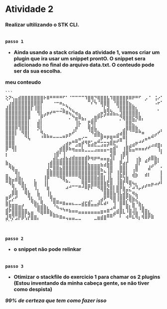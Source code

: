 # Atividade 2

<h3>Realizar ultilizando o STK CLI. <h3\><br><br>

`passo 1`

* Ainda usando a stack criada da atividade 1, vamos criar um plugin que ira usar um snippet prontO.
O snippet sera adicionado no final do arquivo data.txt. O conteudo pode ser da sua escolha.

meu conteudo

	```
	⢕⠝⢢⣤⣾⣿⣿⣿⣿⣿⣿⣿⠗⠿⠛⠛⠛⠛⠋⠁⠈⠉⠉⠉⠉⠹⣿⢿⡙⢿⣿⣿⣧⠹⣿⣿⣿⣿⡿⠿⠟⠛⠋⠀⡠⠈⠀⢨⠔⢁
	⠀⣰⣾⣿⣿⣿⣿⣿⣿⣿⣿⡟⠀⠀⠀⠐⠒⠶⣄⡀⠀⠀⠀⠀⠀⠀⠉⠎⠳⠈⢿⣿⣿⠀⠘⣿⣿⣿⣿⣦⡀⠀⠀⠀⠀⠀⠀⠠⠖⠁
	⣼⣿⣿⣿⣿⣿⣿⣿⡏⢸⣿⡇⠀⠀⠀⠀⠀⠠⣄⠙⢦⡀⠀⠀⠀⠀⠀⠀⠀⠀⠈⣇⣽⡀⠀⠘⣿⣿⣿⣿⣿⣆⠀⠀⠀⠀⠀⠀⡀⠀
	⣿⣿⣿⣿⣿⣿⣿⣿⠀⠀⢻⣇⣠⡶⠞⠛⠉⠉⠛⠿⢦⡙⢶⣄⠀⠀⠀⠀⠀⣠⡶⣻⣽⣽⣦⣄⣹⣿⣿⣿⣿⣿⡆⠀⠀⠀⠀⠀⠀⠀
	⣿⣿⣿⣿⣿⣿⣿⡿⠀⠀⢀⡟⠁⠀⠀⠀⠀⠀⠀⠀⠄⠙⣶⠿⣦⡄⠀⣠⣿⠟⠋⠁⠀⠀⠀⠀⡙⢿⣿⣿⣯⡻⣿⡄⠀⠀⠀⠀⠀⠀
	⣿⣿⣿⣿⣿⣿⣿⡇⠀⠀⣾⡇⠀⠀⠀⠀⠀⠀⠀⠀⠀⠀⢸⡧⠀⠀⣟⢿⡏⠀⠀⠀⠀⠀⠀⠀⠀⠀⣿⣿⣍⠁⠀⠀⠀⠀⠀⠀⠀⠀
	⣿⣿⣿⡿⢹⣿⣿⡇⠀⠀⡻⡇⠀⠀⠀⠀⠀⠀⠀⠀⠀⢀⡾⠁⠀⠀⢿⣾⣧⠀⠀⠀⠀⠀⠀⠀⠀⣠⣿⣿⣿⣷⡀⠀⠀⠀⠀⠀⠀⣠
	⣿⣿⣿⡇⠀⠻⣿⡇⠀⠀⠀⠻⣄⡀⠀⠀⠀⠀⠀⣀⣤⠞⠁⠀⠀⠀⠈⠻⣽⣷⣄⠀⠀⠀⠀⣠⣴⣿⡇⠈⠉⠛⠛⠶⠀⠀⢀⣠⠞⠁
	⣿⣿⣿⠀⠀⠀⠙⢧⠀⠀⠀⠘⠛⠛⠛⠒⠒⠒⠛⠋⠁⠀⣀⣤⠔⠒⠀⠀⠉⢉⡿⠛⠟⢿⠛⢛⣤⠿⡇⠀⠀⠀⠀⢀⣤⠶⠛⠁⠀⠀
	⣿⣿⣿⠀⠀⠀⠀⠀⠀⠀⠀⠀⠀⠀⠀⠀⠀⠀⢀⣴⡶⠛⢛⣤⡾⠻⣟⣡⡶⠛⢒⣒⣲⣿⣟⠋⠉⠀⡇⢀⣠⡶⠚⠋⠀⠀⢀⣠⣤⡀
	⣿⠛⢿⡇⠀⠀⠀⠀⠀⠀⠀⠀⠀⠀⠀⠀⠀⣴⣿⣿⣦⣤⣉⣉⣇⠀⠉⠉⢉⣉⣉⣉⣁⣤⣾⠃⠀⢰⣿⣟⣉⣤⣤⣤⡴⠞⠉⠉⢻⡁
	⡅⠀⠈⠁⠀⠀⠀⠀⠀⠀⠀⠀⠀⠀⠀⢠⣾⠏⢹⠁⠀⠈⠉⠉⠉⠉⠉⠉⠉⠉⠉⠉⠀⣻⣿⠀⢀⣾⣿⠉⠉⠀⠀⠀⠀⠀⠀⠀⠈⢷
	⠁⠀⠀⠀⠀⠀⠀⠀⠀⠀⠀⠀⠀⠀⠀⣼⣏⣠⣼⣦⣴⣾⣶⣶⣶⣾⡷⢶⡶⠶⣤⣤⣤⣹⡇⠀⢸⠏⢸⠀⠀⢠⣦⠀⢀⣴⣿⣷⡄⠐
	⣷⣄⠀⠀⠀⠀⠀⠀⠀⠀⠀⠀⠀⢠⣾⣿⣿⣿⣿⣿⣿⣿⣿⣿⣿⣿⣄⣀⣀⣀⣄⣠⣯⣿⠀⠀⡿⣴⡞⠀⠀⣸⡏⠀⠛⠁⢀⡿⠃⠀
	⠀⠻⣷⣀⠀⠀⠀⠀⠀⠀⠀⠀⠀⣸⡛⣿⣿⣦⣿⣿⣿⣿⣿⣿⣿⣿⣿⣿⣿⣿⣍⠉⢻⣿⠀⠀⣿⣿⡇⠀⢀⣿⠀⠀⠀⣼⠋⠀⠀⢲
	⣀⠀⠈⢿⡆⠀⠀⠀⠀⠀⠀⠀⠀⣿⣿⣿⣿⣿⣿⣿⣿⣿⣿⣿⣿⣿⣿⣿⣿⣿⣭⠓⢸⡟⠀⢸⣟⣿⡇⠀⣸⣍⠀⠀⣠⡄⠀⠀⠀⡗
	⣿⣦⣀⣼⣷⡄⠀⠀⠀⡀⠀⠀⢸⡿⠉⠉⠙⠻⣿⡉⠉⠉⠉⠻⣿⣿⣿⣿⣿⣾⣿⡇⢸⣧⠀⢸⣟⢳⣷⠀⠙⠋⠀⠀⠉⠁⠀⠀⠀⣇
	⠛⢿⣏⠉⢿⣷⡀⠀⠀⣷⠀⠀⢸⡇⠀⠀⠀⠀⠈⠛⠂⠀⠀⠀⢿⣿⣛⣿⣿⣿⣿⣷⣟⣿⠀⢸⣿⡟⠻⣿⢦⡄⠀⠀⢀⣀⣤⣠⡴⠟
	⠀⠀⢻⡄⠀⢻⣧⠀⠀⢹⡀⠀⠈⣷⠀⠀⠀⠀⠀⠴⠚⠉⠉⠛⠚⠿⡟⠏⠉⠻⣿⣿⣝⣿⡇⣿⡿⣷⣀⡊⠴⠹⡤⠞⠋⠉⠁⠀⠀⠀
	⠀⢀⣿⣿⠀⠀⢿⣧⠀⠀⣧⠀⠀⢸⡆⠀⠀⠀⠀⠀⠀⠀⠀⠀⠀⠀⠀⠀⠀⠀⠈⣿⣿⣿⣧⢻⣇⣽⣯⡉⢶⣄⠀⠀⠀⠀⠀⠀⠀⠀
	⣶⠟⡡⠞⠀⠀⠀⢻⣆⠀⢹⡆⠀⠈⢿⣤⠀⠀⠀⠀⠀⠀⠀⠀⠀⠀⠀⠀⠀⠀⣠⡿⠛⢿⣿⢸⣿⣿⢟⣿⣦⡹⠀⠀⠀⠀⠀⠀⠀⠀
	⣷⣏⣁⣀⠀⢀⠀⠀⠻⣷⡄⢿⡀⠀⠈⢿⠿⠶⣶⣤⣤⣄⣀⣀⣴⣖⣾⣁⣀⣼⣏⣴⠆⠀⢻⠈⣿⣿⣇⠙⣯⠹⣦⡀⠀⠀⠀⠀⠀⠀
	⣩⣟⣿⣿⣿⣏⣀⠀⠀⠙⣿⣿⣿⣆⠀⠈⠳⢤⣄⣀⡀⠀⠀⠀⠉⠉⠉⠉⠉⠁⠀⠀⣀⣠⠾⢀⣿⡀⢿⣇⢻⡄⢹⣷⣀⠀⠀⠀⠀⠀
	⣿⣋⣿⣿⣿⣿⡿⣦⣶⠀⠙⢿⠿⠿⣷⣄⡀⠀⠈⠉⠛⠛⠛⠶⠶⠶⠶⠶⠶⠶⠿⠛⣛⣀⣴⠿⡿⠧⠘⣿⢺⣷⠀⢻⣿⣧⡀⠀⠀⠀
	⣼⠻⡝⣩⡟⡿⢣⡞⣿⣿⡄⠀⠀⠀⠉⠛⠛⠿⠶⢤⣤⣤⣀⣀⠀⠀⠀⠀⣀⣶⣾⣿⠛⠛⠁⠀⠃⠀⠺⠛⠧⠻⡆⠻⠿⠟⠿⠀⠀⠀
	```

<br> `passo 2`

* o snippet não pode relinkar

<br> `passo 3`

* Otimizar o stackfile do exercicio 1 para chamar os 2 plugins (Estou inventando da minha cabeça gente, se não tiver como despista)

*99% de certeza que tem como fazer isso*
